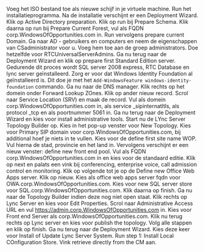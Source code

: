Voeg het ISO bestand toe als nieuwe schijf in je virtuele machine. Run het installatieprogramma. Na de installatie verschijnt er een Deployment Wizard. Klik op Active Directory preparation. Klik op run bij Prepare Schema. Klik daarna op run bij Prepare Current Forest, vul als FQDN corp.WindowsOfOpportunities.com in. Run vervolgens prepare current Domain. Ga naar AD - gebruikers en computers en neem de eigenschappen van CSadministrator voor u. Voeg hem toe aan de groep administrators. Doe hetzelfde voor RTCUniversalServerAdmins. Ga nu terug naar de Deployment Wizard en klik op prepare first Standard Edition server. Gedurende dit proces wordt SQL server 2008 express, RTC Database en lync server geïnstalleerd. Zorg er voor dat Windows Identity Foundation al geïnstalleerd is. Dit doe je met het ```Add-WindowsFeature windows-identity-foundation``` commando. 
Ga nu naar de DNS manager. Klik rechts op het domein onder Forward Lookup ZOnes. Klik op ander nieuw record. Scrol naar Service Location (SRV) en maak de record. Vul als domein corp.WindowsOfOpportunities.com in, als service _sipinternatltls, als protocol _tcp en als poortnummer 5061 in. Ga nu terug naar de Deployment Wizard en kies voor install administrative tools. Start nu de LYnc Server Topology Builder op. Kies in het pop-up venster voor New Topology. Kies voor Primary SIP domain voor corp.WindowsOfOpportunities.com, bij additional hoef je niets in te vullen. Kies voor de define first site name WOP. Vul hierna de stad, provincie en het land in. Vervolgens verschijnt er een nieuw venster: define new front end pool. Vul als FQDN corp.WindowsOfOpportunities.com in en kies voor de standaard editie. Klik op next en palats een vink bij conferencing, enterprise voice, call admission control en monitoring. Klik op volgende tot je op de Define  new Office Web Apps server. Klik op nieuw. Kies als office web apps server fqdn voor OWA.corp.WindowsOfOpportunities.com. Kies voor new SQL server store voor SQL.corp.WindowsOfOpportunities.com. Klik daarna op finish. Ga nu naar de Topology Builder indien deze nog niet open staat. Klik rechts op Lync Server en kies voor Edit Properties. Scrol naar Administrative Access URL en vul https://admin.corp.WindowsOfOpportunities.com in. Kies voor Front end Server als corp.WindowsOfOpportunities.com. Klik nu terug rechts op Lync server en kies voor publish the topology. Volg alle stappen en klik op finish. Ga nu terug naar de Deployment Wizard. Kies deze keer voor Install of Update Lync Server System. Run step 1: Install Local COnfiguration Store. Vink retrieve directly from the CM aan. 